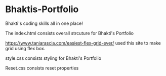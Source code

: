 # Bhaktis-Portfolio
Bhakti's coding skills all in one place!

The index.html consists overall strcuture for Bhakti's Portfolio

https://www.taniarascia.com/easiest-flex-grid-ever/
used this site to make grid using flex box.

style.css consists styling for Bhakti's Portfolio


Reset.css consists reset properties
